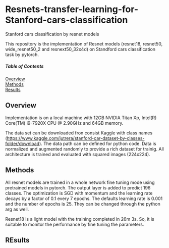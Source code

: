# Resnets-transfer-learning-for-Stanford-cars-classification
Stanford cars classification by resnet models

This repository is the implementation of Resnet models (resnet18, resnet50, wide_resnet50_2 and resnext50_32x4d) on Standford cars classification task by pytorch.

##### Table of Contents  
[Overview](#headers)  
[Methods](#methods)  
[Results](#results)     
<a name="headers"/>

## Overview
Implementation is on a local machine with 12GB NVIDIA Titan Xp, Intel(R) Core(TM) i9-7920X CPU @ 2.90GHz and 64GB memory.

The data set can be downloaded fron consist Kaggle with class names (https://www.kaggle.com/jutrera/stanford-car-dataset-by-classes-folder/download). The data path can be defined for python code. Data is normalized and augmented randomly to provide a rich dataset for trainig. All architecture is trained and evaluated with squared images (224x224).

## Methods
All resnet models are trained in a whole network fine tuning mode using pretrained models in pytorch. The output layer is added to predict 196 classes. The optimization is SGD with momentum and the learning rate decays by a factor of 0.1 every 7 epochs. The defaults learning rate is 0.001 and the number of epochs is 25. They can be changed through the python arg as well.

Resnet18 is a light model with the training completed in 26m 3s. So, it is suitable to monitor the performance by fine tuning the parameters. 

## REsults
